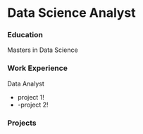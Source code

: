 # Data Science Analyst

### Education
Masters in Data Science

### Work Experience
Data Analyst
- project 1!
- -project 2!

### Projects
